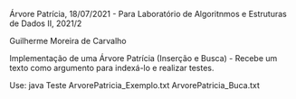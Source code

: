 Árvore Patrícia, 18/07/2021 - Para Laboratório de Algoritnmos e Estruturas de Dados II, 2021/2

Guilherme Moreira de Carvalho

Implementação de uma Árvore Patrícia (Inserção e Busca) - Recebe um texto como argumento para indexá-lo e realizar testes.

Use: java Teste ArvorePatricia_Exemplo.txt ArvorePatricia_Buca.txt
